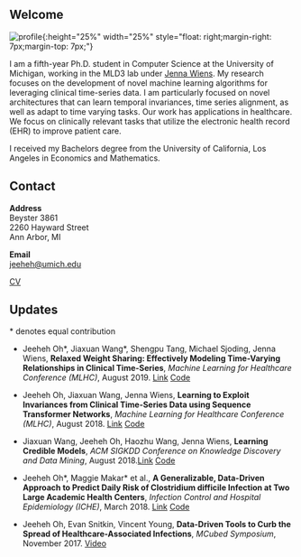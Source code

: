## Welcome
 
![profile](https://jeeheh.github.io/IMG_3383.JPG){:height="25%" width="25%" style="float: right;margin-right: 7px;margin-top: 7px;"}

I am a fifth-year Ph.D. student in Computer Science at the University of Michigan, working in the MLD3 lab under [Jenna Wiens](http://www-personal.umich.edu/~wiensj/). My research focuses on the development of novel machine learning algorithms for leveraging clinical time-series data. I am particularly focused on novel architectures that can learn temporal invariances, time series alignment, as well as adapt to time varying tasks. Our work has applications in healthcare. We focus on clinically relevant tasks that utilize the electronic health record (EHR) to improve patient care.

I received my Bachelors degree from the University of California, Los Angeles in Economics and Mathematics. 

## Contact

**Address**  
Beyster 3861  
2260 Hayward Street  
Ann Arbor, MI  

**Email**  
jeeheh@umich.edu  

[CV](https://github.com/jeeheh/jeeheh.github.io/blob/master/pdf/CV.pdf)

## Updates
\* denotes equal contribution

- Jeeheh Oh\*, Jiaxuan Wang\*, Shengpu Tang, Michael Sjoding, Jenna Wiens, __Relaxed Weight Sharing: Effectively Modeling Time-Varying Relationships in Clinical Time-Series__, *Machine Learning for Healthcare Conference (MLHC)*, August 2019. [Link](https://static1.squarespace.com/static/59d5ac1780bd5ef9c396eda6/t/5d472de6316029000145ac01/1564945896273/Oh.pdf) [Code](https://gitlab.eecs.umich.edu/mld3/mlhc2019_relaxed_parameter_sharing)

- Jeeheh Oh, Jiaxuan Wang, Jenna Wiens, __Learning to Exploit Invariances from Clinical Time-Series Data using Sequence Transformer Networks__, *Machine Learning for Healthcare Conference (MLHC)*, August 2018. [Link](https://arxiv.org/abs/1808.06725) [Code](https://gitlab.eecs.umich.edu/jeeheh/MLHC2018_SequenceTransformerNetworks)

- Jiaxuan Wang, Jeeheh Oh, Haozhu Wang, Jenna Wiens, __Learning Credible Models__, *ACM SIGKDD Conference on Knowledge Discovery and Data Mining*, August 2018.[Link](https://www.kdd.org/kdd2018/accepted-papers/view/learning-credible-models) [Code](https://github.com/nathanwang000/credible_learning)

- Jeeheh Oh\*, Maggie Makar\* et al., __A Generalizable, Data-Driven Approach to Predict Daily Risk of Clostridium difficile Infection at Two Large Academic Health Centers__, *Infection Control and Hospital Epidemiology (ICHE)*, March 2018. [Link](https://www.cambridge.org/core/journals/infection-control-and-hospital-epidemiology/article/generalizable-datadriven-approach-to-predict-daily-risk-of-clostridium-difficile-infection-at-two-large-academic-health-centers/0C15787AAD711ACA03F692F0F45BCBCB) [Code](https://gitlab.eecs.umich.edu/jeeheh/ICHE2018_CDIRiskPrediction)

- Jeeheh Oh, Evan Snitkin, Vincent Young, __Data-Driven Tools to Curb the Spread of Healthcare-Associated Infections__, *MCubed Symposium*, November 2017. [Video](https://youtu.be/HM_DFcNv6-I)
